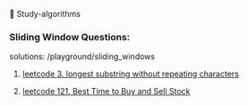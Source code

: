 📌 Study-algorithms



### Sliding Window Questions:
solutions: /playground/sliding_windows

1. [leetcode 3. longest substring without repeating characters](https://leetcode.com/problems/longest-substring-without-repeating-characters/)

2. [leetcode 121. Best Time to Buy and Sell Stock](https://leetcode.com/problems/best-time-to-buy-and-sell-stock/)
